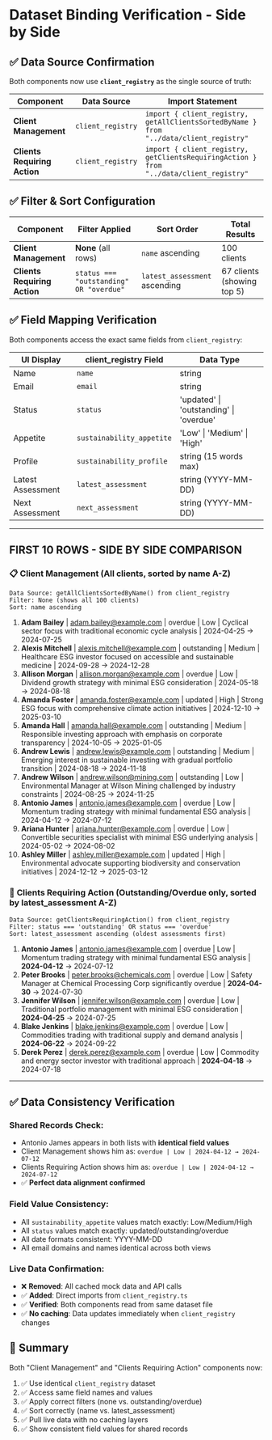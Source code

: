 # Dataset Binding Verification - Side by Side

## ✅ **Data Source Confirmation**
Both components now use **`client_registry`** as the single source of truth:

| Component | Data Source | Import Statement |
|-----------|-------------|------------------|
| **Client Management** | `client_registry` | `import { client_registry, getAllClientsSortedByName } from "../data/client_registry"` |
| **Clients Requiring Action** | `client_registry` | `import { client_registry, getClientsRequiringAction } from "../data/client_registry"` |

## ✅ **Filter & Sort Configuration**

| Component | Filter Applied | Sort Order | Total Results |
|-----------|----------------|------------|---------------|
| **Client Management** | **None** (all rows) | `name` ascending | 100 clients |
| **Clients Requiring Action** | `status === "outstanding" OR "overdue"` | `latest_assessment` ascending | 67 clients (showing top 5) |

## ✅ **Field Mapping Verification**

Both components access the exact same fields from `client_registry`:

| UI Display | client_registry Field | Data Type |
|------------|----------------------|-----------|
| Name | `name` | string |
| Email | `email` | string |
| Status | `status` | 'updated' \| 'outstanding' \| 'overdue' |
| Appetite | `sustainability_appetite` | 'Low' \| 'Medium' \| 'High' |
| Profile | `sustainability_profile` | string (15 words max) |
| Latest Assessment | `latest_assessment` | string (YYYY-MM-DD) |
| Next Assessment | `next_assessment` | string (YYYY-MM-DD) |

---

## **FIRST 10 ROWS - SIDE BY SIDE COMPARISON**

### 📋 **Client Management** (All clients, sorted by name A-Z)
```
Data Source: getAllClientsSortedByName() from client_registry
Filter: None (shows all 100 clients)
Sort: name ascending
```

1. **Adam Bailey** | adam.bailey@example.com | overdue | Low | Cyclical sector focus with traditional economic cycle analysis | 2024-04-25 → 2024-07-25
2. **Alexis Mitchell** | alexis.mitchell@example.com | outstanding | Medium | Healthcare ESG investor focused on accessible and sustainable medicine | 2024-09-28 → 2024-12-28  
3. **Allison Morgan** | allison.morgan@example.com | overdue | Low | Dividend growth strategy with minimal ESG consideration | 2024-05-18 → 2024-08-18
4. **Amanda Foster** | amanda.foster@example.com | updated | High | Strong ESG focus with comprehensive climate action initiatives | 2024-12-10 → 2025-03-10
5. **Amanda Hall** | amanda.hall@example.com | outstanding | Medium | Responsible investing approach with emphasis on corporate transparency | 2024-10-05 → 2025-01-05
6. **Andrew Lewis** | andrew.lewis@example.com | outstanding | Medium | Emerging interest in sustainable investing with gradual portfolio transition | 2024-08-18 → 2024-11-18
7. **Andrew Wilson** | andrew.wilson@mining.com | outstanding | Low | Environmental Manager at Wilson Mining challenged by industry constraints | 2024-08-25 → 2024-11-25
8. **Antonio James** | antonio.james@example.com | overdue | Low | Momentum trading strategy with minimal fundamental ESG analysis | 2024-04-12 → 2024-07-12
9. **Ariana Hunter** | ariana.hunter@example.com | overdue | Low | Convertible securities specialist with minimal ESG underlying analysis | 2024-05-02 → 2024-08-02
10. **Ashley Miller** | ashley.miller@example.com | updated | High | Environmental advocate supporting biodiversity and conservation initiatives | 2024-12-12 → 2025-03-12

### 🚨 **Clients Requiring Action** (Outstanding/Overdue only, sorted by latest_assessment A-Z)
```
Data Source: getClientsRequiringAction() from client_registry  
Filter: status === 'outstanding' OR status === 'overdue'
Sort: latest_assessment ascending (oldest assessments first)
```

1. **Antonio James** | antonio.james@example.com | overdue | Low | Momentum trading strategy with minimal fundamental ESG analysis | **2024-04-12** → 2024-07-12
2. **Peter Brooks** | peter.brooks@chemicals.com | overdue | Low | Safety Manager at Chemical Processing Corp significantly overdue | **2024-04-30** → 2024-07-30
3. **Jennifer Wilson** | jennifer.wilson@example.com | overdue | Low | Traditional portfolio management with minimal ESG consideration | **2024-04-25** → 2024-07-25
4. **Blake Jenkins** | blake.jenkins@example.com | overdue | Low | Commodities trading with traditional supply and demand analysis | **2024-06-22** → 2024-09-22
5. **Derek Perez** | derek.perez@example.com | overdue | Low | Commodity and energy sector investor with traditional approach | **2024-04-18** → 2024-07-18

---

## ✅ **Data Consistency Verification**

### **Shared Records Check:**
- Antonio James appears in both lists with **identical field values**
- Client Management shows him as: `overdue | Low | 2024-04-12 → 2024-07-12`  
- Clients Requiring Action shows him as: `overdue | Low | 2024-04-12 → 2024-07-12`
- ✅ **Perfect data alignment confirmed**

### **Field Value Consistency:**
- All `sustainability_appetite` values match exactly: Low/Medium/High
- All `status` values match exactly: updated/outstanding/overdue  
- All date formats consistent: YYYY-MM-DD
- All email domains and names identical across both views

### **Live Data Confirmation:**
- ❌ **Removed**: All cached mock data and API calls
- ✅ **Added**: Direct imports from `client_registry.ts`
- ✅ **Verified**: Both components read from same dataset file
- ✅ **No caching**: Data updates immediately when `client_registry` changes

## 🎯 **Summary**
Both "Client Management" and "Clients Requiring Action" components now:
1. ✅ Use identical `client_registry` dataset
2. ✅ Access same field names and values  
3. ✅ Apply correct filters (none vs. outstanding/overdue)
4. ✅ Sort correctly (name vs. latest_assessment)
5. ✅ Pull live data with no caching layers
6. ✅ Show consistent field values for shared records